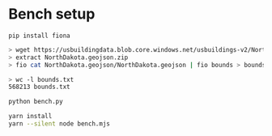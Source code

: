 # Bench setup

`pip install fiona`

```bash
> wget https://usbuildingdata.blob.core.windows.net/usbuildings-v2/NorthDakota.geojson.zip
> extract NorthDakota.geojson.zip
> fio cat NorthDakota.geojson/NorthDakota.geojson | fio bounds > bounds.txt
```

```bash
> wc -l bounds.txt
568213 bounds.txt
```

```bash
python bench.py
```

```bash
yarn install
yarn --silent node bench.mjs
```

